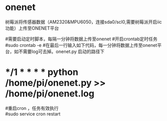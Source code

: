 # onenet
树莓派将传感器数据（AM2320&MPU6050，连接sda0/scl0,需要树莓派开启iic功能）上传至ONENET平台


#需要启动定时脚本，每隔一分钟将数据上传至onenet
#开启crontab定时任务
#sudo crontab -e 
#在最后一行输入如下代码，每一分钟将数据上传至onenet平台，如不需要log可去掉。onenet.py 启动的路径下
#   */1 * * * * python /home/pi/onenet.py >> /home/pi/onenet.log
#重启cron ，任务有效执行  
#sudo service cron restart
